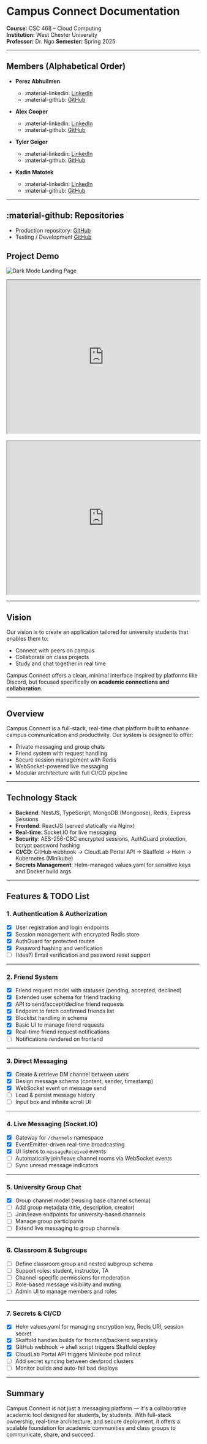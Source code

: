 # Campus Connect Documentation

**Course:** CSC 468 – Cloud Computing  
**Institution:** West Chester University  
**Professor:** Dr. Ngo
**Semester:** Spring 2025

---

## Members (Alphabetical Order)

- **Perez Abhuilmen**  
    - :material-linkedin: [LinkedIn](https://www.linkedin.com/in/perez-abhulimen-2a48b7214/)  
    - :material-github: [GitHub](https://github.com/Goku2988)

- **Alex Cooper**  
    - :material-linkedin: [LinkedIn](https://www.linkedin.com/in/alexmcooper/)  
    - :material-github: [GitHub](https://github.com/AlexCooperJr)

- **Tyler Geiger**  
    - :material-linkedin: [LinkedIn](https://www.linkedin.com/in/tyler-geiger/)  
    - :material-github: [GitHub](https://github.com/TylerGeiger513)

- **Kadin Matotek**  
    - :material-linkedin: [LinkedIn](https://www.linkedin.com/in/kadin-matotek/)  
    - :material-github: [GitHub](https://github.com/kmatotek)

---

## :material-github: Repositories

- Production repository: 
    [GitHub](https://github.com/TylerGeiger513/CampusConnect-Prod)
- Testing / Development
    [GitHub](https://github.com/TylerGeiger513/Kubernetes)

## Project Demo

![Dark Mode Landing Page](image-1.png)

<div style="display: flex; flex-direction: column; gap: 1rem;">
  <iframe src="https://github.com/user-attachments/assets/d7283bc3-de12-4958-9480-3497b9364b9b" width="100%" height="400" allowfullscreen loading="lazy"></iframe>
  <iframe src="https://github.com/user-attachments/assets/c5edbe7b-390c-4f24-ac6f-0c3e094eccee" width="100%" height="400" allowfullscreen loading="lazy"></iframe>
</div>

---

## Vision

Our vision is to create an application tailored for university students that enables them to:

- Connect with peers on campus  
- Collaborate on class projects  
- Study and chat together in real time  

Campus Connect offers a clean, minimal interface inspired by platforms like Discord, but focused specifically on **academic connections and collaboration**.

---

## Overview

Campus Connect is a full-stack, real-time chat platform built to enhance campus communication and productivity. Our system is designed to offer:

- Private messaging and group chats
- Friend system with request handling
- Secure session management with Redis
- WebSocket-powered live messaging
- Modular architecture with full CI/CD pipeline

---

## Technology Stack

- **Backend**: NestJS, TypeScript, MongoDB (Mongoose), Redis, Express Sessions  
- **Frontend**: ReactJS (served statically via Nginx)  
- **Real-time**: Socket.IO for live messaging  
- **Security**: AES-256-CBC encrypted sessions, AuthGuard protection, bcrypt password hashing  
- **CI/CD**: GitHub webhook → CloudLab Portal API → Skaffold → Helm → Kubernetes (Minikube)  
- **Secrets Management**: Helm-managed values.yaml for sensitive keys and Docker build args  

---

## Features & TODO List

### 1. Authentication & Authorization
- [x] User registration and login endpoints  
- [x] Session management with encrypted Redis store  
- [x] AuthGuard for protected routes  
- [x] Password hashing and verification  
- [ ] (Idea?) Email verification and password reset support  

---

### 2. Friend System
- [x] Friend request model with statuses (pending, accepted, declined)  
- [x] Extended user schema for friend tracking  
- [x] API to send/accept/decline friend requests  
- [x] Endpoint to fetch confirmed friends list  
- [x] Blocklist handling in schema  
- [x] Basic UI to manage friend requests  
- [x] Real-time friend request notifications 
- [ ] Notifications rendered on frontend    

---

### 3. Direct Messaging
- [x] Create & retrieve DM channel between users  
- [x] Design message schema (content, sender, timestamp)  
- [x] WebSocket event on message send  
- [ ] Load & persist message history  
- [ ] Input box and infinite scroll UI  

---

### 4. Live Messaging (Socket.IO)
- [x] Gateway for `/channels` namespace  
- [x] EventEmitter-driven real-time broadcasting  
- [x] UI listens to `messageReceived` events  
- [ ] Automatically join/leave channel rooms via WebSocket events  
- [ ] Sync unread message indicators  

---

### 5. University Group Chat
- [x] Group channel model (reusing base channel schema)  
- [ ] Add group metadata (title, description, creator)  
- [ ] Join/leave endpoints for university-based channels  
- [ ] Manage group participants  
- [ ] Extend live messaging to group channels  

---

### 6. Classroom & Subgroups
- [ ] Define classroom group and nested subgroup schema  
- [ ] Support roles: student, instructor, TA  
- [ ] Channel-specific permissions for moderation  
- [ ] Role-based message visibility and muting  
- [ ] Admin UI to manage members and roles  

---

### 7. Secrets & CI/CD
- [x] Helm values.yaml for managing encryption key, Redis URI, session secret  
- [x] Skaffold handles builds for frontend/backend separately  
- [x] GitHub webhook → shell script triggers Skaffold deploy  
- [x] CloudLab Portal API triggers Minikube pod rollout  
- [ ] Add secret syncing between dev/prod clusters  
- [ ] Monitor builds and auto-fail bad deploys  

---

## Summary

Campus Connect is not just a messaging platform — it's a collaborative academic tool designed for students, by students. With full-stack ownership, real-time architecture, and secure deployment, it offers a scalable foundation for academic communities and class groups to communicate, share, and succeed.
